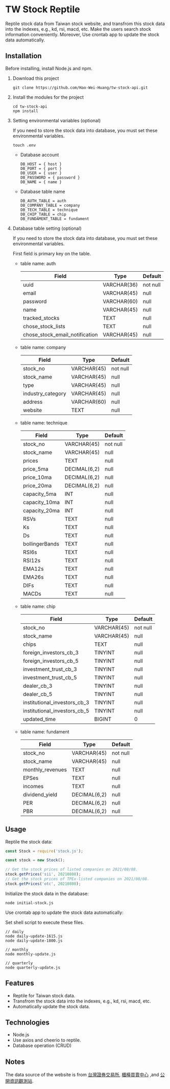 # TW Stock Reptile

Reptile stock data from Taiwan stock website, and transfrom this stock data into the indexes, e.g., kd, rsi, macd, etc. Make the users search stock information conveniently. Moreover, Use crontab app to update the stock data
automatically.

## Installation

Before installing, install Node.js and npm.

1. Download this project
    
    ```
    git clone https://github.com/Hao-Wei-Huang/tw-stock-api.git
    ```
2. Install the modules for the project
    
    ```
    cd tw-stock-api
    npm install
    ```
3. Setting environmental variables (optional)
    
    If you need to store the stock data into database, you must set these environmental variables.
    
    ```
    touch .env
    ```
    * Database account
      
      ```
      DB_HOST = { host }
      DB_PORT = { port }
      DB_USER = { user }
      DB_PASSWORD = { password }
      DB_NAME = { name }
      ```
    * Database table name
      
      ```
      DB_AUTH_TABLE = auth
      DB_COMPANY_TABLE = company
      DB_TECH_TABLE = technique
      DB_CHIP_TABLE = chip
      DB_FUNDAMENT_TABLE = fundament
      ```
4. Database table setting (optional)

    If you need to store the stock data into database, you must set these environmental variables.  
    
    First field is primary key on the table.

    * table name: auth

      Field | Type  | Default 
      ---  | --- | ---
      uuid   | VARCHAR(36) | not null 
      email | VARCHAR(45) | null 
      password   | VARCHAR(60) | null 
      name | VARCHAR(45) | null 
      tracked_stocks | TEXT | null 
      chose_stock_lists   | TEXT | null 
      chose_stock_email_notification | VARCHAR(45) | null 
      
    * table name: company

      Field | Type  | Default 
      ---  | --- | ---
      stock_no   | VARCHAR(45) | not null 
      stock_name | VARCHAR(45) | null 
      type   | VARCHAR(45) | null 
      industry_category | VARCHAR(45) | null 
      address | VARCHAR(60) | null 
      website   | TEXT | null 
  
    * table name: technique

      Field | Type  | Default 
      ---  | --- | ---
      stock_no   | VARCHAR(45) | not null 
      stock_name | VARCHAR(45) | null 
      prices   | TEXT | null 
      price_5ma | DECIMAL(6,2) | null 
      price_10ma | DECIMAL(6,2) | null 
      price_20ma   | DECIMAL(6,2) | null 
      capacity_5ma | INT | null 
      capacity_10ma | INT | null 
      capacity_20ma   | INT | null
      RSVs | TEXT | null 
      Ks | TEXT | null 
      Ds   | TEXT | null
      bollingerBands | TEXT | null 
      RSI6s | TEXT | null 
      RSI12s   | TEXT | null
      EMA12s | TEXT | null 
      EMA26s | TEXT | null 
      DIFs   | TEXT | null
      MACDs   | TEXT | null
      
    * table name: chip

      Field | Type  | Default 
      ---  | --- | ---
      stock_no   | VARCHAR(45) | not null 
      stock_name | VARCHAR(45) | null 
      chips   | TEXT | null 
      foreign_investors_cb_3 | TINYINT | null 
      foreign_investors_cb_5 | TINYINT | null 
      investment_trust_cb_3   | TINYINT | null 
      investment_trust_cb_5 | TINYINT | null 
      dealer_cb_3 | TINYINT | null 
      dealer_cb_5 | TINYINT | null 
      institutional_investors_cb_3 | TINYINT | null 
      institutional_investors_cb_5 | TINYINT | null
      updated_time | BIGINT | 0 
      
    * table name: fundament

      Field | Type  | Default 
      ---  | --- | ---
      stock_no   | VARCHAR(45) | not null 
      stock_name | VARCHAR(45) | null 
      monthly_revenues   | TEXT | null 
      EPSes | TEXT | null 
      incomes | TEXT | null 
      dividend_yield   | DECIMAL(6,2) | null 
      PER | DECIMAL(6,2) | null 
      PBR | DECIMAL(6,2) | null 

## Usage

Reptile the stock data:

```javascript
const Stock = require('stock.js');

const stock = new Stock();

// Get the stock prices of listed companies on 2021/08/08.
stock.getPrices('sii', 20210808);
// Get the stock prices of TPEx-listed companies on 2021/08/08.
stock.getPrices('otc', 20210808);
```

Initialize the stock data in the database: 

```
node initial-stock.js
```

Use crontab app to update the stock data automatically: 

Set shell script to execute these files.

```
// daily
node daily-update-1615.js
node daily-update-1800.js

// monthly
node monthly-update.js

// quarterly
node quarterly-update.js
```

## Features

* Reptile for Taiwan stock data.
* Transfrom the stock data into the indexes, e.g., kd, rsi, macd, etc.
* Automatically update the stock data.

## Technologies

* Node.js
* Use axios and cheerio to reptile.
* Database operation (CRUD)

## Notes
The data source of the website is from [台灣證券交易所](https://www.twse.com.tw/zh/), [櫃檯買賣中心](https://www.tpex.org.tw/web/index.php?l=zh-tw) ,and [公開資訊觀測站](https://mops.twse.com.tw/mops/web/index).